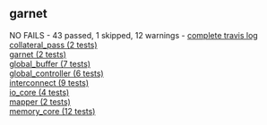 ## garnet
NO FAILS - 43 passed, 1 skipped, 12 warnings - [complete travis log](https://travis-ci.com/StanfordAHA/garnet/builds/113359834)<br/>
[collateral_pass (2 tests)](    https://github.com/StanfordAHA/garnet/tree/master/tests/test_collateral_pass)<br/>
[garnet (2 tests)](             https://github.com/StanfordAHA/garnet/tree/master/tests/test_garnet)<br/>
[global_buffer (7 tests)](      https://github.com/StanfordAHA/garnet/tree/master/tests/test_global_buffer)<br/>
[global_controller (6 tests)](  https://github.com/StanfordAHA/garnet/tree/master/tests/test_global_controller)<br/>
[interconnect (9 tests)](       https://github.com/StanfordAHA/garnet/tree/master/tests/test_interconnect)<br/>
[io_core (4 tests)](            https://github.com/StanfordAHA/garnet/tree/master/tests/test_io_core)<br/>
[mapper (2 tests)](             https://github.com/StanfordAHA/garnet/tree/master/tests/test_mapper)<br/>
[memory_core (12 tests)](       https://github.com/StanfordAHA/garnet/tree/master/tests/test_memory_core)<br/>
